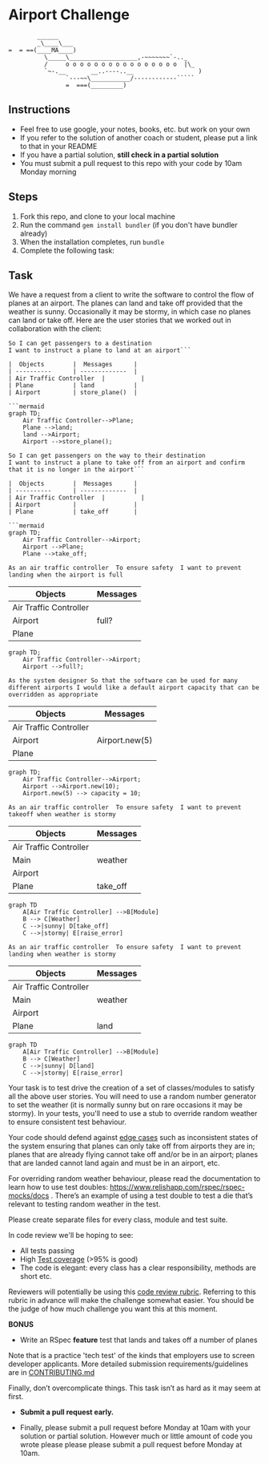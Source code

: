 Airport Challenge
=================

```
        ______
        _\____\___
=  = ==(____MA____)
          \_____\___________________,-~~~~~~~`-.._
          /     o o o o o o o o o o o o o o o o  |\_
          `~-.__       __..----..__                  )
                `---~~\___________/------------`````
                =  ===(_________)

```

Instructions
---------

* Feel free to use google, your notes, books, etc. but work on your own
* If you refer to the solution of another coach or student, please put a link to that in your README
* If you have a partial solution, **still check in a partial solution**
* You must submit a pull request to this repo with your code by 10am Monday morning

Steps
-------

1. Fork this repo, and clone to your local machine
2. Run the command `gem install bundler` (if you don't have bundler already)
3. When the installation completes, run `bundle`
4. Complete the following task:

Task
-----

We have a request from a client to write the software to control the flow of planes at an airport. The planes can land and take off provided that the weather is sunny. Occasionally it may be stormy, in which case no planes can land or take off.  Here are the user stories that we worked out in collaboration with the client:


```As an air traffic controller 
So I can get passengers to a destination 
I want to instruct a plane to land at an airport```

|  Objects        |  Messages      |
| ----------      | -------------  | 
| Air Traffic Controller  |          |
| Plane           | land           |
| Airport         | store_plane()  |

```mermaid
graph TD;
    Air Traffic Controller-->Plane;
    Plane -->land;
    land -->Airport;
    Airport -->store_plane();
```


```As an air traffic controller 
So I can get passengers on the way to their destination 
I want to instruct a plane to take off from an airport and confirm that it is no longer in the airport```

|  Objects        |  Messages      |
| ----------      | -------------  | 
| Air Traffic Controller  |          |
| Airport         |                |
| Plane           | take_off       |

```mermaid
graph TD;
    Air Traffic Controller-->Airport;
    Airport -->Plane;
    Plane -->take_off;
```


`As an air traffic controller 
To ensure safety 
I want to prevent landing when the airport is full`

|  Objects        |  Messages      |
| ----------      | -------------  | 
| Air Traffic Controller  |          |
| Airport         | full?          |
| Plane           |                |

```mermaid
graph TD;
    Air Traffic Controller-->Airport;
    Airport -->full?;
```


`As the system designer
So that the software can be used for many different airports
I would like a default airport capacity that can be overridden as appropriate`

|  Objects        |  Messages      |
| ----------      | -------------  | 
| Air Traffic Controller  |          |
| Airport         | Airport.new(5) |
| Plane           |                |

```mermaid
graph TD;
    Air Traffic Controller-->Airport;
    Airport -->Airport.new(10);
    Airport.new(5) --> capacity = 10;
```


`As an air traffic controller 
To ensure safety 
I want to prevent takeoff when weather is stormy`

|  Objects        |  Messages      |
| ----------      | -------------  | 
| Air Traffic Controller |         |
| Main            |     weather    |
| Airport         |                |
| Plane           |  take_off      |

```mermaid
graph TD
    A[Air Traffic Controller] -->B[Module]
    B --> C[Weather]
    C -->|sunny| D[take_off]
    C -->|stormy| E[raise_error]
```
    

`As an air traffic controller 
To ensure safety 
I want to prevent landing when weather is stormy` 

|  Objects        |  Messages      |
| ----------      | -------------  | 
| Air Traffic Controller |         |
| Main            |     weather    |
| Airport         |                |
| Plane           |  land      |

```mermaid
graph TD
    A[Air Traffic Controller] -->B[Module]
    B --> C[Weather]
    C -->|sunny| D[land]
    C -->|stormy| E[raise_error]
```


Your task is to test drive the creation of a set of classes/modules to satisfy all the above user stories. You will need to use a random number generator to set the weather (it is normally sunny but on rare occasions it may be stormy). In your tests, you'll need to use a stub to override random weather to ensure consistent test behaviour.

Your code should defend against [edge cases](http://programmers.stackexchange.com/questions/125587/what-are-the-difference-between-an-edge-case-a-corner-case-a-base-case-and-a-b) such as inconsistent states of the system ensuring that planes can only take off from airports they are in; planes that are already flying cannot take off and/or be in an airport; planes that are landed cannot land again and must be in an airport, etc.

For overriding random weather behaviour, please read the documentation to learn how to use test doubles: https://www.relishapp.com/rspec/rspec-mocks/docs . There’s an example of using a test double to test a die that’s relevant to testing random weather in the test.

Please create separate files for every class, module and test suite.

In code review we'll be hoping to see:

* All tests passing
* High [Test coverage](https://github.com/makersacademy/course/blob/main/pills/test_coverage.md) (>95% is good)
* The code is elegant: every class has a clear responsibility, methods are short etc. 

Reviewers will potentially be using this [code review rubric](docs/review.md).  Referring to this rubric in advance will make the challenge somewhat easier.  You should be the judge of how much challenge you want this at this moment.

**BONUS**

* Write an RSpec **feature** test that lands and takes off a number of planes

Note that is a practice 'tech test' of the kinds that employers use to screen developer applicants.  More detailed submission requirements/guidelines are in [CONTRIBUTING.md](CONTRIBUTING.md)

Finally, don’t overcomplicate things. This task isn’t as hard as it may seem at first.

* **Submit a pull request early.**

* Finally, please submit a pull request before Monday at 10am with your solution or partial solution.  However much or little amount of code you wrote please please please submit a pull request before Monday at 10am.
